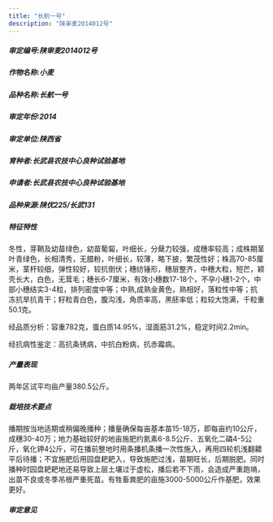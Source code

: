 ```yaml
---
title: "长航一号"
description: "陕审麦2014012号"
---
```

##### 审定编号:陕审麦2014012号

##### 作物名称:小麦

##### 品种名称:长航一号

##### 审定年份:2014

##### 审定单位:陕西省

##### 育种者:长武县农技中心良种试验基地

##### 申请者:长武县农技中心良种试验基地

##### 品种来源:陕优225/长武131

##### 特征特性
冬性，芽鞘及幼苗绿色，幼苗葡匐，叶细长，分蘖力较强，成穗率较高；成株期茎叶青绿色，长相清秀，无腊粉，叶细长，较薄，略下披，繁茂性好；株高70-85厘米，茎杆较细，弹性较好，较抗倒伏；穗纺锤形，穗层整齐，中穗大粒，短芒，颖壳长大，白色，无茸毛；穗长6-7厘米，有效小穗数17-18个，不孕小穗1-2个，中部小穗结实3-4粒，排列密度中等；中熟,成熟金黄色，熟相好，落粒性中等；抗冻抗旱抗青干；籽粒青白色，腹沟浅，角质率高，黑胚率低；粒较大饱满，千粒重50.1克。
经品质分析：容重782克，蛋白质14.95%，湿面筋31.2%，稳定时间2.2min。
经抗病性鉴定：高抗条锈病，中抗白粉病，抗赤霉病。


##### 产量表现
两年区试平均亩产量380.5公斤。

##### 栽培技术要点
播期按当地适期或稍偏晚播种；播量确保每亩基本苗15-18万，即每亩约10公斤，成穗30-40万；地力基础较好的地亩施肥约氮素6-8.5公斤、五氧化二磷4-5公斤，氧化钾4公斤，可在播前整地时用条播机条播一次性施入，再用四轮机浅翻耱平后待播；不宜施肥后用园盘耙耙入，导致施肥过浅，苗期旺长，后期脱肥。同时播种时园盘耙耙地还易导致上层土壤过于虚松，播后若不下雨，会造成严重跑墒，出苗不良或冬季吊根严重死苗。有牲畜粪肥的亩施3000-5000公斤作基肥，效果更好。

##### 审定意见

